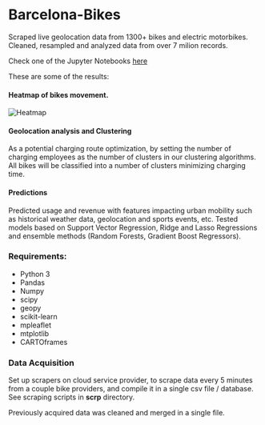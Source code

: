 
# Barcelona-Bikes


Scraped live geolocation data from 1300+ bikes and electric motorbikes. Cleaned, resampled and analyzed data from over 7 milion records.

Check one of the  Jupyter Notebooks <a href="https://nbviewer.jupyter.org/github/pggmrt/barcelona-bikes/blob/master/analytics/analytics-muv.ipynb" target="_blank"> here</a>

These are some of the results:

#### Heatmap of bikes movement.


![Heatmap](/CARTO_imgs/muv-heatmap.gif)


#### Geolocation analysis and Clustering

As a potential charging route optimization, by setting the number of charging employees as the number of clusters in our clustering algorithms. All bikes will be classified into a number of clusters minimizing charging time.


#### Predictions

Predicted usage and revenue with features impacting urban mobility such as historical weather data, geolocation and sports events, etc. Tested models based on Support Vector Regression, Ridge and Lasso Regressions and ensemble methods (Random Forests, Gradient Boost Regressors). 



### Requirements:
* Python 3
* Pandas
* Numpy
* scipy
* geopy
* scikit-learn
* mpleaflet
* mtplotlib
* CARTOframes


### Data Acquisition

Set up scrapers on cloud service provider, to scrape data  every 5 minutes from a couple bike providers, and compile it in a single csv file / database.  See scraping scripts in **scrp** directory.

Previously acquired data was cleaned and merged in a single file. 